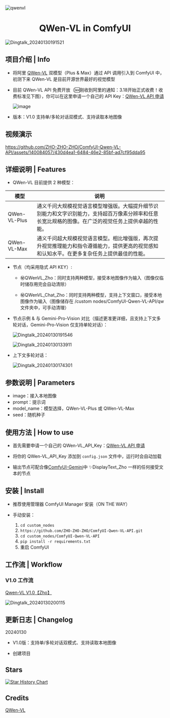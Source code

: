 
![qwenvl](https://github.com/ZHO-ZHO-ZHO/ComfyUI-Qwen-VL-API/assets/140084057/db84bdde-e2be-48fa-8ce5-cdd5ee2dd057)

<h1 align="center">QWen-VL in ComfyUI</h1>

![Dingtalk_20240130191521](https://github.com/ZHO-ZHO-ZHO/ComfyUI-Qwen-VL-API/assets/140084057/5d10adba-90a6-48e0-94de-33d10b5d32f9)


## 项目介绍 | Info

- 将阿里 [QWen-VL](https://github.com/QwenLM/Qwen-VL) 双模型（Plus & Max）通过 API 调用引入到 ComfyUI 中，初测下来 QWen-VL 是目前开源世界最好的视觉模型

- 目前 QWen-VL API 免费开放（🆕刚收到阿里的通知：3.18开始正式收费！收费标准见下图），你可以在这里申请一个自己的 API Key：[QWen-VL API 申请](https://help.aliyun.com/zh/dashscope/developer-reference/activate-dashscope-and-create-an-api-key)

  ![image](https://github.com/ZHO-ZHO-ZHO/ComfyUI-Qwen-VL-API/assets/140084057/8e28aa5a-637b-43b6-b43b-a98da7d01779)


- 版本：V1.0 支持单/多轮对话双模式、支持读取本地图像


## 视频演示



https://github.com/ZHO-ZHO-ZHO/ComfyUI-Qwen-VL-API/assets/140084057/430d4ea1-6484-46e2-85bf-ad7cf95dda95



## 详细说明 | Features

- QWen-VL 目前提供 2 种模型：

<!---
   - QWen-VL-Plus: 通义千问大规模视觉语言模型增强版。大幅提升细节识别能力和文字识别能力，支持超百万像素分辨率和任意长宽比规格的图像。在广泛的视觉任务上提供卓越的性能。

   - QWen-VL-Max: 通义千问超大规模视觉语言模型。相比增强版，再次提升视觉推理能力和指令遵循能力，提供更高的视觉感知和认知水平。在更多复杂任务上提供最佳的性能。
--->

   | 模型         | 说明                      |
   |--------------|---------------------------|
   | QWen-VL-Plus | 通义千问大规模视觉语言模型增强版。大幅提升细节识别能力和文字识别能力，支持超百万像素分辨率和任意长宽比规格的图像。在广泛的视觉任务上提供卓越的性能。|
   | QWen-VL-Max  | 通义千问超大规模视觉语言模型。相比增强版，再次提升视觉推理能力和指令遵循能力，提供更高的视觉感知和认知水平。在更多复杂任务上提供最佳的性能。        |


- 节点（均采用隐式 API KEY）:

   - ㊙️QWenVL_Zho：同时支持两种模型，接受本地图像作为输入（图像仅临时储存用完会自动清除）     

   - ㊙️QWenVL_Chat_Zho：同时支持两种模型，支持上下文窗口，接受本地图像作为输入（图像储存在 /custom nodes/ComfyUI-Qwen-VL-API/qw 文件夹中，可手动清理）
  

- 节点示例 & 与 Gemini-Pro-Vision 对比（描述更准更详细，且支持上下文多轮对话，Gemini-Pro-Vision 仅支持单轮对话）：


  ![Dingtalk_20240130191546](https://github.com/ZHO-ZHO-ZHO/ComfyUI-Qwen-VL-API/assets/140084057/0806782a-341b-4d53-b482-04f515db2bc3)


  ![Dingtalk_20240130133911](https://github.com/ZHO-ZHO-ZHO/ComfyUI-Qwen-VL-API/assets/140084057/1c62f1ae-2832-4b07-9f04-0b835f8c7a8f)


- 上下文多轮对话：

  ![Dingtalk_20240130174301](https://github.com/ZHO-ZHO-ZHO/ComfyUI-Qwen-VL-API/assets/140084057/e63c1ea1-c96a-4550-8c40-7af54a2f4262)


## 参数说明 | Parameters

- image：接入本地图像
- prompt：提示词
- model_name：模型选择，QWen-VL-Plus 或 QWen-VL-Max
- seed：随机种子


## 使用方法 | How to use

- 首先需要申请一个自己的 QWen-VL_API_Key：[QWen-VL API 申请](https://help.aliyun.com/zh/dashscope/developer-reference/activate-dashscope-and-create-an-api-key)

- 将你的 QWen-VL_API_Key 添加到 `config.json` 文件中，运行时会自动加载

- 输出节点可配合像[ComfyUI-Gemini](https://github.com/ZHO-ZHO-ZHO/ComfyUI-Gemini)中 ✨DisplayText_Zho 一样的任何接受文本的节点

## 安装 | Install

- 推荐使用管理器 ComfyUI Manager 安装（ON THE WAY）

- 手动安装：
    1. `cd custom_nodes`
    2. `https://github.com/ZHO-ZHO-ZHO/ComfyUI-Qwen-VL-API.git`
    3. `cd custom_nodes/ComfyUI-Qwen-VL-API`
    4. `pip install -r requirements.txt`
    5. 重启 ComfyUI


## 工作流 | Workflow

### V1.0 工作流

  [Qwen-VL V1.0【Zho】](https://github.com/ZHO-ZHO-ZHO/ComfyUI-Qwen-VL-API/blob/main/QWEN-VL%20WORKFLOWS/Qwen-VL%20V1.0%E3%80%90Zho%E3%80%91.json)

  ![Dingtalk_20240130200115](https://github.com/ZHO-ZHO-ZHO/ComfyUI-Qwen-VL-API/assets/140084057/bae0447b-a4bf-45a3-ad27-c496a02bd6d2)


## 更新日志 | Changelog

20240130

- V1.0版：支持单/多轮对话双模式、支持读取本地图像

- 创建项目


## Stars 

[![Star History Chart](https://api.star-history.com/svg?repos=ZHO-ZHO-ZHO/ComfyUI-Qwen-VL-API&type=Timeline)](https://star-history.com/#ZHO-ZHO-ZHO/ComfyUI-Qwen-VL-API&Timeline)


## Credits

[QWen-VL](https://github.com/QwenLM/Qwen-VL)
